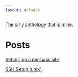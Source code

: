```yaml
---
layout: default
---
```


The only anthology that is mine. 

# Posts
[Setting up a personal site](./posts/2024-10-16-quick-personal-site.md).

[SSH Setup (unix)](./posts/2024-10-16-ssh-setup.md).
